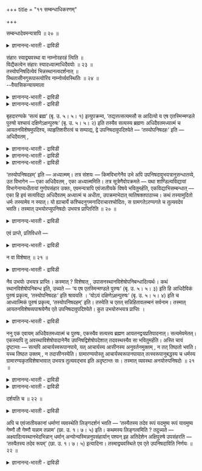 +++
title = "११ सम्बन्धाधिकरणम्"

+++

सम्बन्धादेवमन्यत्रापि ॥ २० ॥  
<details><summary>ज्ञानानन्द-भारती - द्राविडी</summary>

सम्बन्दादेवमन्यत्राबि ॥ २० ॥
</details>

संहारः स्याद्व्यवस्था वा नाम्नोरहरहं त्विति ॥  
विद्यैकत्वेन संहारः स्यादध्यात्माधिदैवयोः ॥ २३ ॥  
तस्योपनिषदित्येवं भिन्नस्थानत्वदर्शनात् ॥  
स्थितासीनगुरूपास्त्योरिव नाम्नोर्व्यवस्थितिः ॥ २४ ॥  
--वैयासिकन्यायमाला

<details><summary>ज्ञानानन्द-भारती - द्राविडी</summary>

अह: ऎऩ्ऱुम्, अहम् ऎऩ्ऱुम् उळ्ळ इरण्डु पॆयर् कळुक्कुम् ऒऩ्ऱोडु ऒऩ्ऱु सेर्त्तुक्कॊळ्ळुदल् उण्डा? अल्लदु, तऩित्तऩियॆऩ्ऱु वियवस्तैया? ऒरे वित्यैया यिरुप्पदाल् आत्यात्मिगम्, आदिदैविगम् इरण्डुक्कुम् सेर्त्तुक् कॊळ्वदु उसिदम् ताऩ्।
</details>

<details><summary>ज्ञानानन्द-भारती - द्राविडी</summary>

अदऩुडैय उबनिषत्" ऎऩ्ऱिव्विदम् तऩित्तऩि इरुप्पिडत्तिल् इरुक्कुम् तऩ्मै काट्टप्पडुवदाल्, निऱ्किऱ कुरुविऩ् उबासऩै उट्कार्न्दिरुक्कुम् कुरुविऩ् उबासऩै इरण्डुम् वेऱुबडुवदु पोल, इङ्गेयुम् पॆयर्गळ् विषयत् तिल् वियवस्तैदाऩ्।
</details>

बृहदारण्यके ‘सत्यं ब्रह्म’ (बृ. उ. ५। ५। १) इत्युपक्रम्य, ‘तद्यत्तत्सत्यमसौ स आदित्यो य एष एतस्मिन्मण्डले पुरुषो यश्चायं दक्षिणेऽक्षन्पुरुषः’ (बृ. उ. ५। ५। २) इति तस्यैव सत्यस्य ब्रह्मणः अधिदैवतमध्यात्मं च आयतनविशेषमुपदिश्य, व्याहृतिशरीरत्वं च सम्पाद्य, द्वे उपनिषदावुपदिश्येते — ‘तस्योपनिषदहः’ इति — अधिदैवतम् ,

<details><summary>ज्ञानानन्द-भारती - द्राविडी</summary>

(पिरुहदारण्यगत्तिल् सत्य वित्यैयिल् अदिदैवत्तिल् आदित्य पुरुषऩुक्कु अहस् ऎऩ्ऱ पॆयरुम् अत्यात्मत्तिल् अक्षिबुरुषऩुक्कु अहम् ऎऩ्ऱ पॆयरुम् उबासऩत्तिऱ्काग उबदेसिक्कप् पट्टिरुक्किऱदु। इङ्गे इरण्डु पुरुषर्गळुक्कुम् इरण्डु पॆयर्गळुम् उण्डा अल्लदु ऒरु पॆयर्दाऩा ऎऩ्ऱु सन्देहम्। इङ्गु वित्यै ऒऩ्ऱाऩदालुम्, उबास्यमाऩ सत्यबिरह्मम् ऒऩ्ऱाऩदालुम् इरण्डु पॆयर्गळैयुम् इरण्डु पुरुषर्गळिडमुम् सेर्त्तुक्कॊळ्ळ वेण्डुम् ऎऩ्ऱु पूर्वबक्षम्।
</details>

<details><summary>ज्ञानानन्द-भारती - द्राविडी</summary>

सत्य पिरह्मत्तिऱ्कु आदित्य मण्डलम्, कण् ऎऩ्ऩुम् इरण्डु स्ताऩङ्गळैक्कूऱि इन्द स्ताऩङ्गळैयॊट्टिये अहस्, अहम् ऎऩ्ऱु तऩित् तऩिप्पॆयरैक् कूऱियिरुप्पदाल् अन्दन्द पुरुषऩुक्कु अन्दन्द पॆयर् ताऩ्। इरुवरुक्कुम् इरण्डु पॆयर्गळुम् इल्लै। नामावुक्कु उबसम्हारम् इल्लैयॆऩ्ऱु सित्तान्दम्)।
</details>

<details><summary>ज्ञानानन्द-भारती - द्राविडी</summary>

पिरुहदारण्यगत्तिल् “सत्यम् पिरह्म” (V-४-१) ऎऩ्ऱु आरम्बित्तु “अङ्गु ऎदु अन्द सत्यमो अदु आदित्यऩ्; ऎन्द इन्द पुरुषऩ् अन्द मण्डलत्तिलो, ऎन्द इन्द पुरुषऩ् वलदु कण्णिलेयुमो" (V-५-२) ऎऩ्ऱु अन्द सत्यमायुळ्ळ पिरह्मत्तिऱ्के अदिदैवदम् (तेवदैगळुक्कुळ्ळुम्) अत्यात्मम् (सरीरत्तिऱ्कुळ्ळुम्) तऩित्तऩि इरुप्पिडत्तै उबदेसित्तुविट्टु, वियाह्रुदि कळै सरीरमायुडैयदॆऩ्ऱ तऩ्मैयैयुम् सम्बादित्तु विट्टु (पावऩै सॆय्यवेण्डुमॆऩ्ऱु सॊल्लि विट्टु), इरण्डु उबनिषत्तुक्कळ् (रहस्यङ्गळ्)उबदे सिक्कप्पडुगिऩ्ऱऩ। “अदऩ् उबनिषत् (रहस्यमाऩ पॆयर्) अहस् ऎऩ्ऱु” अदिदैवदम्, “अदऩ् उबनिषत् अहम् ऎऩ्ऱु” अत्यात्मम्, ऎऩ्ऱु। अव्विषयत्तिल् संसयम् - पिरिक्कामले इरण्डु उबनिषत्तुक्कळुम् इरण्डु इडङ्गळिलुम् सेर्गप्पड वेण्डियवैगळा अल्लदु पिरित्तु ऒऩ्ऱु अदिदैवदम्, ऒऩ्ऱु अत्यात्मम् ऎऩ्ऱा? ऎऩ्ऱु।
</details>

‘तस्योपनिषदहम्’ इति — अध्यात्मम्। तत्र संशयः — किमविभागेनैव उभे अपि उपनिषदावुभयत्रानुसन्धातव्ये, उत विभागेन — एका अधिदैवतम् , एका अध्यात्ममिति। तत्र सूत्रेणैवोपक्रमते — यथा शाण्डिल्यविद्यायां विभागेनाप्यधीतायां गुणोपसंहार उक्तः, एवमन्यत्रापि एवंजातीयके विषये भवितुमर्हति, एकविद्याभिसम्बन्धात् — एका हि इयं सत्यविद्या अधिदैवतम् अध्यात्मं च अधीता, उपक्रमाभेदात् व्यतिषक्तपाठाच्च। कथं तस्यामुदितो धर्मः तस्यामेव न स्यात्। यो ह्याचार्ये कश्चिदनुगमनादिराचारश्चोदितः, स ग्रामगतेऽरण्यगते च तुल्यवदेव भवति। तस्मात् उभयोरप्युपनिषदोः उभयत्र प्राप्तिरिति ॥ २० ॥

<details><summary>ज्ञानानन्द-भारती - द्राविडी</summary>

पूर्वबक्षम्: अदिल्, सूत्तिरत्तिऩालेये आरम् पिक्किऱार् - ऎप्पडि साण्डिल्य वित्यै पिरित्तु सॊल्लप् पट्टिरुन्द पोदिलुम् कुणङ्गळुक्कु उबसम्हारम् सॊल्लप्पट्टदो, अप्पडिये वेऱु इडङ्गळिलुम् इदैप्पोलुळ्ळ विषयत्तिल् इरुप्पदु न्यायम्, ऒरे वित्यैयुडऩ् सम्बन्दमिरुप्पदाल् सत्य वित्या ऎऩ्ऱ इदु ऒऩ्ऱागवे अदिदैवदम् अत्यात्मम् ऎऩ्ऱु सॊल्लप्पट्टिरुक्किऱदल्लवा? उबक्किरमम् (आरम्बम्) वित्यासप्पडाददिऩालुम्, सेर्न्दे सॊल्लप्पट्टिरुप् पदालुम् अदिल् सॊल्लप् पट्टिरुक्कुम् तर्मम् अदिलेये किडैयादु ऎऩ्बदु ऎप्पडि? कुरुविऩ् विषयत्तिल्, कूडप्पोवदु मुदलिय ऎन्द आसारम् सॊल्लप्पट्टिरुक्कि ऱदो, अदु अवर् किरामत्तिऱ्कुप् पोऩालुम् काट्टुक्कुप् पोऩालुम् समाऩमागवेयिरुक्कुमल्लवा? आगैयाल्, इरण्डु उबनिषत्तुक्कळुक्कुमे इरण्डु इडङ्गळिलुम् एऱ्पडुवदु उण्डु ऎऩ्ऱु।
</details>

एवं प्राप्ते, प्रतिविधत्ते —

<details><summary>ज्ञानानन्द-भारती - द्राविडी</summary>

इव्विदम् वरुम्बोदु पदिल् सॊल्गिऱार्:-
</details>

न वा विशेषात् ॥ २१ ॥  
<details><summary>ज्ञानानन्द-भारती - द्राविडी</summary>

न वा विसे षात् ॥ २१ ॥
</details>

नैव उभयोः उभयत्र प्राप्तिः। कस्मात् ? विशेषात् , उपासनस्थानविशेषोपनिबन्धादित्यर्थः। कथं स्थानविशेषोपनिबन्ध इति, उच्यते — ‘य एष एतस्मिन्मण्डले पुरुषः’ (बृ. उ. ५। ५। ३) इति हि आधिदैविकं पुरुषं प्रकृत्य, ‘तस्योपनिषदहः’ इति श्रावयति । ‘योऽयं दक्षिणेऽक्षन्पुरुषः’ (बृ. उ. ५। ५। ४) इति च आध्यात्मिकं पुरुषं प्रकृत्य, ‘तस्योपनिषदहम्’ इति। तस्येति च एतत् सन्निहितावलम्बनं सर्वनाम। तस्मात् आयतनविशेषव्यपाश्रयेणैव एते उपनिषदावुपदिश्येते। कुत उभयोरुभयत्र प्राप्तिः ।

<details><summary>ज्ञानानन्द-भारती - द्राविडी</summary>

सित्तान्दम्: इरण्डिऱ्कुम् इरण्डु इडङ्गळिलुम् एऱ्पडुवदु ऎऩ्बदु किडैयादु एऩ्? "विसेषमिरुप्पदि ऩाल्" उबासऩैक्कु स्ताऩ विसेषत्तुडऩ् सेर्क्कैयिरुप्पदाल्। “स्ताऩ विसेषत्तुडऩ् सेर्क्कै” ऎऩ्बदु ऎप्पडि? "इन्द मण्डलत्तिल् ऎन्द इन्द पुरुषऩो” ऎऩ्ऱु आदिदैविग पुरुषऩै आरम्बित्तु “अवरुक्कु उबनिषक् अहस्" ऎऩ्ऱु सॊल्गिऱदु; “वलदु कण्णिल् ऎन्द इन्द पुरुषऩो” ऎऩ्ऱु आत्यात् मिग पुरुषऩै आरम्बित्तु “अवरुक्कु उबनिषत् अहम्” ऎऩ्ऱु। “अवरुक्कु” ऎऩ्ऱइदुवो पक्कत्तिलिरुप्पदै अवलम्बिक्कुम् सर्वनामम् पॊदुच्चॊल्)। आगैयाल् कुऱिप्पिट्ट इरुप्पिडत्तै आसिरयिप्पदागवे इन्द इरण्डु उबनिषत्तुक्कळुम् उबदेसिक्कप्पडुगिऩ्ऱऩ। (अप्पडियिरुक्क) इरण्डिऱ्कुम् इरण्डु इडङ्गळिलुम् वरुदल् ऎप्पडि मुडियुम्?
</details>

ननु एक एवायम् अधिदैवतमध्यात्मं च पुरुषः, एकस्यैव सत्यस्य ब्रह्मण आयतनद्वयप्रतिपादनात्। सत्यमेवमेतत्। एकस्यापि तु अवस्थाविशेषोपादानेनैव उपनिषद्विशेषोपदेशात् तदवस्थस्यैव सा भवितुमर्हति। अस्ति चायं दृष्टान्तः — सत्यपि आचार्यस्वरूपानपाये, यत् आचार्यस्य आसीनस्य अनुवर्तनमुक्तम् , न तत् तिष्ठतो भवति। यच्च तिष्ठत उक्तम् , न तदासीनस्येति। ग्रामारण्ययोस्तु आचार्यस्वरूपानपायात् तत्स्वरूपानुबद्धस्य च धर्मस्य ग्रामारण्यकृतविशेषाभावात् उभयत्र तुल्यवद्भाव इति अदृष्टान्तः सः। तस्मात् व्यवस्था अनयोरुपनिषदोः ॥ २१ ॥

<details><summary>ज्ञानानन्द-भारती - द्राविडी</summary>

अदिदैवदमायुम् अत्यात्ममायुम् इन्द पुरुषऩ् ऒरुवर् ताऩे? सत्यमायिरुक्कुम् ऒरे पिरह्मत्तिऱ्के इरण्डिरुप्पिडम् सॊल्लियिरुप्पदिऩाल्? ऎऩ्ऱाल् इदु इव्विदम् वास्तवम्। आऩाल् ऒरुवरुक्के निलैयिऩु टैय विसे षम् ऎडुत्तुक् कॊळ्ळुवदिऩालेये उबनिषत् विसेषम् उबदेसिक्कप्पट्टिरुप्पदिऩाल्, अन्द निलैयुळ्ळदिऱ्के अदु एऱ्पडुवदु न्यायम्। इन्द तिरुष्टान्दमुम् इरुक्किऱदु। कुरुविऩ् स्वरूबम् माऱाम लिरुन्दालुम्, उट्कार्न्दु कॊण्डिरुक्किऱ कुरुविऱ्कु ऎन्द अऩुवर्त्तऩम्(अऩुसरिप्पदु सुच्रूषै)सॊल्लप् पट्टि रुक्किऱदो, अदु निऱ्किऱवरुक्कु एऱ्पडादु; निऱ्पवऱ्कु ऎदु सॊल्लप्पट्टु इरुक्किऱदो, अदु उट्कार्न्दिरुप् पवरुक्कुक्किडैयादु ऎऩ्ऱु। किरामम्, काडु ऎऩ्ऱ विषयत् तिलो, आसार्यरुडैय स्वरूबम् माऱुबडाददिऩाल्, अवरुडैय स्वरूबत्तुडऩ् सम्बन्दित्त तर्मत्तिऱ्कु किरामम् काडु इवैगळिऩाल् एऱ्पडुम् विसेषमिल्लाद तिऩाल्, इरण्डु इडङ्गळिलुम् ऒऩ्ऱु पोलवे इरुप्पदु, ऎऩ्बदिऩाल् अदु तिरुष्टान्दमागादु।
</details>

<details><summary>ज्ञानानन्द-भारती - द्राविडी</summary>

आगैयाल् इन्द इरण्डु उबनिषत्तुक्कळुक्कुम् व्यवस्तै (अददऱ्कु सॊल्लियिरुप्पदु अददऱ्कु मात्तिरम् ताऩ्) ऎऩ्ऱु।
</details>

दर्शयति च ॥ २२ ॥  
<details><summary>ज्ञानानन्द-भारती - द्राविडी</summary>

तर्सयदि स ॥ २२ ॥
</details>

अपि च एवंजातीयकानां धर्माणां व्यवस्थेति लिङ्गदर्शनं भवति — ‘तस्यैतस्य तदेव रूपं यदमुष्य रूपं यावमुष्य गेष्णौ तौ गेष्णौ यन्नाम तन्नाम’ (छा. उ. १। ७। ५) इति। कथमस्य लिङ्गत्वमिति ? तदुच्यते — अक्ष्यादित्यस्थानभेदभिन्नान् धर्मान् अन्योन्यस्मिन्ननुपसंहार्यान् पश्यन् इह अतिदेशेन अक्षिपुरुषे उपसंहरति — ‘तस्यैतस्य तदेव रूपम्’ (छा. उ. १। ७। ५) इत्यादिना। तस्माद्व्यवस्थिते एव एते उपनिषदाविति निर्णयः ॥ २२ ॥

<details><summary>ज्ञानानन्द-भारती - द्राविडी</summary>

मेलुम् इव्विदम् पोलुळ्ळ तर्मङ्गळुक्कु वियवस्तै ऎऩ्बदऱ्कु लिङ्गमुम् (अडैयाळमुम्) काट्टप्पट्टिरुक्किऱदु। "ऎदु अवरुक्कु रूबमो अन्द इवरुक्कुम् अदुवे रूबम् अवरुक्कु ऎदु इरण्डु केष्णङ्गळो (पर्वाक्कळो) अवैगळे केष्णङ्गळ्, ऎदु पॆयरो अदुवे पॆयर्" (सान्दोक्यम्।१।७-५) ऎऩ्ऱु। इदऱ्कु अडैयाळत्तऩ्मै ऎप्पडियॆऩ्ऱाल्, अदु सॊल्लप्पडुगिऱदु। कण्, आदित्यऩ् ऎऩ्ऱु स्ताऩ पेदत्तिऩाल् वेऱु पट्टिरुक्कुम् धर्मङ्गळ् ऒऩ्ऱुक् कॊऩ्ऱु सेर्त्तुक्कॊळ्ळक् कूडियवैयल्लवॆऩ्बदै अऱिन्दु इङ्गु अदिदेसत्तिऩाल् (अदुबोलवे इदु ऎऩ्ऱु सॊल्वदाल्) आदित्य-पुरुषऩिडमुळ्ळ रूबम् मुदलियवैगळै कण् - पुरुषऩिडम् सेर्त्तु विडुगिऱदु। "इन्द अवरुक्कु अदुवे रूबम्” ऎऩ्बदु मुदलियदाल्। कैयाल् इन्द इरण्डु उबनिषत्तुक्कळुम् व्यवस् तैक्कुळ् पट्टवैगळे ताऩ् ऎऩ्ऱु निर्णयम्।
</details>

